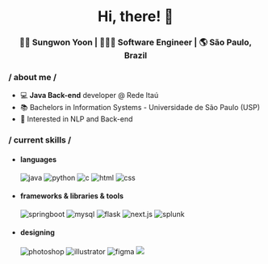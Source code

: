 <div align="center">
  <h1>Hi, there! 👋</h1>
  <h3> 👩🏻 Sungwon Yoon | 👩🏻‍💻 Software Engineer | 🌎 São Paulo, Brazil </h3> 
</div>


### / about me /
- 💻 **Java Back-end** developer @ Rede Itaú
- 📚 Bachelors in Information Systems - Universidade de São Paulo (USP)
- 🚩 Interested in NLP and Back-end


### / current skills /
- <h4> languages </h4>
  <img src = "https://img.shields.io/badge/Java-ED8B00?style=for-the-badge&logo=openjdk&logoColor=white" alt = "java" />
  <img src = "https://img.shields.io/badge/python-3670A0?style=for-the-badge&logo=python&logoColor=white" alt = "python" />
  <img src = "https://img.shields.io/badge/c-283593?style=for-the-badge&logo=python&logoColor=white" alt = "c" />
  <img src = "https://img.shields.io/badge/HTML5-E34F26?style=for-the-badge&logo=html5&logoColor=white" alt = "html" />
  <img src = "https://img.shields.io/badge/CSS3-1572B6?style=for-the-badge&logo=css3&logoColor=white" alt = "css" />

- <h4> frameworks & libraries & tools </h4>
  <img src = "https://img.shields.io/badge/SpringBoot-6DB33F?style=for-the-badge&logo=Spring&logoColor=white" alt = "springboot" />
  <img src = "https://img.shields.io/badge/mysql-4479A1?style=for-the-badge&logo=mysql&logoColor=white" alt = "mysql" />
  <img src = "https://img.shields.io/badge/flask-000000?style=for-the-badge&logo=flask&logoColor=white" alt = "flask" />
  <img src = "https://img.shields.io/badge/next.js-000000?style=for-the-badge&logo=nextdotjs&logoColor=white" alt = "next.js" />
  <img src = "https://img.shields.io/badge/splunk-66a636?style=for-the-badge&logo=splunk&logoColor=white" alt = "splunk">
  
- <h4> designing </h4>
  <img src = "https://img.shields.io/badge/adobe%20photoshop-%2331A8FF.svg?style=for-the-badge&logo=adobe%20photoshop&logoColor=white" alt = "photoshop" />
  <img src = "https://img.shields.io/badge/adobe%20illustrator-%23FF9A00.svg?style=for-the-badge&logo=adobe%20illustrator&logoColor=white" alt = "illustrator" />
  <img src = "https://img.shields.io/badge/figma-%23F24E1E.svg?style=for-the-badge&logo=figma&logoColor=white" alt = "figma" />
  <img src = "https://img.shields.io/badge/Adobe%20Lightroom-31A8FF.svg?style=for-the-badge&logo=Adobe%20Lightroom&logoColor=white" />
